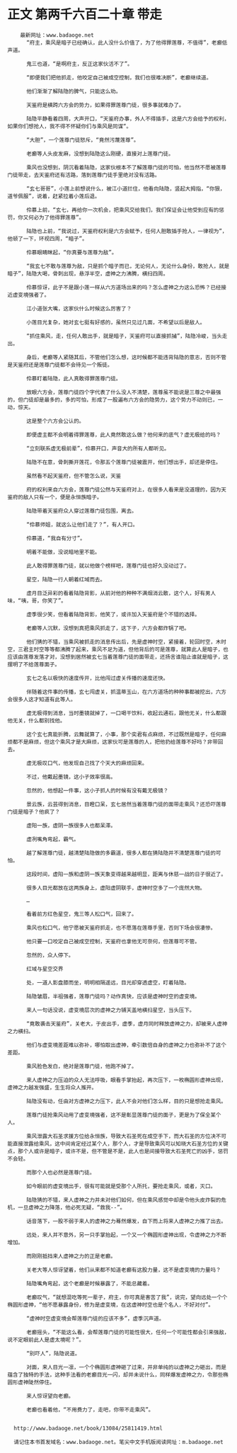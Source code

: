 # 正文 第两千六百二十章 带走
        最新网址：www.badaoge.net
          “府主，乘风是暗子已经确认，此人没什么价值了，为了他得罪莲尊，不值得”，老癫低声道。
      
          鬼三也道，“是啊府主，反正这家伙活不了”。
      
          “即便我们把他抓走，他咬定自己被成空控制，我们也很难决断”，老癫继续道。
      
          他们渐渐了解陆隐的脾气，只能这么劝。
      
          天鉴府是横跨六方会的势力，如果得罪莲尊门徒，很多事就难办了。
      
          陆隐平静看着四周，大声开口，“天鉴府办事，外人不得插手，这是六方会给予的权利，如果你们想抢人，我不得不怀疑你们与乘风是同谋“。
      
          “大胆”，一个莲尊门徒怒斥，“竟然污蔑莲尊”。
      
          老癫等人头皮发麻，没想到陆隐这么刚硬，直接对上莲尊门徒。
      
          乘风也没想到，阴沉看着陆隐，这家伙根本不了解莲尊门徒的可怕，他当然不愿被莲尊门徒带走，去天鉴府还有活路，落到莲尊门徒手里绝对没有活路。
      
          “玄七哥哥”，小莲上前想说什么，被江小道拦住，他看向陆隐，竖起大拇指，“你狠，道爷佩服”，说着，赶紧拉着小莲后退。
      
          伶慕上前，“玄七，再给你一次机会，把乘风交给我们，我们保证会让他受到应有的惩罚，你又何必为了他得罪莲尊”。
      
          陆隐也上前，“我说过，天鉴府权利是六方会赋予，任何人胆敢插手抢人，一律视为”，他顿了一下，环视四周，“暗子”。
      
          伶慕眼睛眯起，“你真要与莲尊为敌”。
      
          “我玄七不敢与莲尊为敌，只是抓个暗子而已，无论何人，无论什么身份，敢抢人，就是暗子”，陆隐大喝，骨刺出现，悬浮半空，虚神之力沸腾，横扫四周。
      
          伶慕惊讶，此子不是跟小莲一样从六方道场出来的吗？怎么虚神之力这么恐怖？已经接近虚变境强者了。
      
          江小道张大嘴，这家伙什么时候这么厉害了？
      
          小莲目光复杂，她对玄七挺有好感的，虽然只见过几面，不希望以后是敌人。
      
          “抓住乘风，走，任何人敢出手，就是暗子，天鉴府可以直接抓捕”，陆隐冷峻，当头走出。
      
          身后，老癫等人紧随其后，不管他们怎么想，这时候都不能违背陆隐的意志，否则不管是天鉴府还是莲尊门徒都不会待见一个叛徒。
      
          伶慕盯着陆隐，此人真敢得罪莲尊门徒。
      
          放眼六方会，莲尊门徒四个字代表了什么没人不清楚，莲尊虽不能说是三尊之中最强的，但门徒却是最多的，多的可怕，形成了一股遍布六方会的隐势力，这个势力不动则已，一动，惊天。
      
          这是整个六方会公认的。
      
          即便虚主都不会明着得罪莲尊，此人竟然敢这么做？他何来的底气？虚无极给的吗？
      
          “立刻联系虚无极前辈”，伶慕开口，声音大的所有人都听见。
      
          陆隐不在意，骨刺撕开莲花，令那五个莲尊门徒被震开，他们想出手，却还是停住。
      
          虽然看不起天鉴府，但不管怎么说，天鉴
      
          府的权利来自六方会，莲尊门徒公然与天鉴府对上，在很多人看来是没道理的，因为天鉴府的敌人只有一个，便是永恒族暗子。
      
          陆隐带着天鉴府众人穿过莲尊门徒包围，离去。
      
          “伶慕师姐，就这么让他们走了？”，有人开口。
      
          伶慕道，“我自有分寸”。
      
          明着不能做，没说暗地里不能。
      
          此人敢得罪莲尊门徒，就以他做个榜样吧，莲尊门徒也好久没动过了。
      
          星空，陆隐一行人朝着红域而去。
      
          虚月目泛异彩的看着陆隐背影，从前对他的种种不满烟消云散，这个人，好有男人味，“咦，哥，你笑了”。
      
          虚季很少笑，但看着陆隐背影，他笑了，或许加入天鉴府是个不错的选择。
      
          老癫等人沉默，没想到真把乘风抓走了，这下子，六方会都炸锅了吧。
      
          他们猜的不错，当乘风被抓走的消息传出后，先是虚神时空，紧接着，轮回时空，木时空，三君主时空等等都沸腾了起来，乘风不足为道，但他背后的可是莲尊，就算此人是暗子，也应该由莲尊发落才对，没想到居然被玄七当着莲尊门徒的面带走，还扬言谁阻止谁就是暗子，这摆明了不给莲尊面子。
      
          玄七之名以极快的速度传开，比他闯过虚关传播的速度还快。
      
          伴随着这件事的传播，玄七闯虚关，抓温蒂玉山，在六方道场的种种事都被挖出，六方会很多人这才知道有此等人。
      
          虚无极得到消息，当时墨镜就掉了，一口喝干饮料，收起云通石，跟他无关，什么都跟他无关，什么都别找他。
      
          这个玄七真能折腾，云舞就算了，小事，那个奕君有点麻烦，不过既然是暗子，任何麻烦都不是麻烦，但这个乘风才是大麻烦，这家伙可是莲尊的人，把他扔给莲尊不好吗？非带回去。
      
          虚无极叹口气，他发现自己找了个天大的麻烦回来。
      
          不过，他戴起墨镜，这小子效率很高。
      
          忽然的，他想起一件事，这小子抓人的时候有没有戴无极镜？
      
          景云族，云芸得到消息，目瞪口呆，玄七居然当着莲尊门徒的面带走乘风？还恐吓莲尊门徒是暗子？他疯了？
      
          虚阳一族，虚阴一族很多人也都呆滞。
      
          虚冽嘴角弯起，霸气。
      
          越了解莲尊门徒，越清楚陆隐做的多霸道，很多人都在猜陆隐并不清楚莲尊门徒的可怕。
      
          这段时间，虚阳一族和虚阴一族天象变得越来越明显，距离与休慈一战的日子很近了。
      
          很多人目光都放在这两族身上，虚阳虚阴联手，虚神时空多了一个庞然大物。
      
          …
      
          看着前方红色星空，鬼三等人松口气，回来了。
      
          乘风也松口气，他宁愿被天鉴府抓走，也不愿落在莲尊手里，否则下场会很凄惨。
      
          他只要一口咬定自己被成空控制，天鉴府也拿他无可奈何，但莲尊可不管。
      
          忽然的，众人停下。
      
          红域与星空交界
      
          处，一道人影盘膝而坐，明明相隔遥远，目光却穿透虚空，盯着陆隐。
      
          陆隐皱眉，半祖强者，莲尊门徒吗？动作真快，应该是虚神时空的虚变境。
      
          来人一句话没说，虚变境层次的虚神之力铺天盖地横扫星空，当头压下。
      
          “竟敢袭击天鉴府”，关老大，于皮出手，虚季，虚月同时释放虚神之力，却被来人虚神之力横扫。
      
          他们与虚变境差距难以弥补，哪怕取出虚神，牵引数倍自身的虚神之力也弥补不了这个差距。
      
          乘风脸色发白，绝对是莲尊门徒，他跑不掉了。
      
          来人虚神之力压迫的众人无法呼吸，眼看手掌抬起，再次压下，一枚椭圆形虚神出现，虚神之力越发强盛，生生将众人推开。
      
          陆隐没有动，任由对方虚神之力压下，此人不会对他们怎么样，目的只是想抢走乘风。
      
          莲尊门徒抢乘风动用了虚变境强者，这不是彰显莲尊门徒的面子，更是为了保全某个人。
      
          乘风泄露大石圣求援方位给永恒族，导致大石圣死在成空手下，而大石圣的方位决不可能直接泄露给乘风，这中间肯定经过某个人，那个人，才是导致乘风可以知晓大石圣方位的关键点，那个人或许是暗子，或许不是，但不管是不是，此人也是间接导致大石圣死亡的凶手，惩罚不会轻。
      
          而那个人也必然是莲尊门徒。
      
          如今眼前的虚变境出手，很有可能就是受那个人所托，要抢走乘风，或者，灭口。
      
          陆隐猜的不错，来人虚神之力并未对他们如何，但在乘风感觉中却是令他头皮炸裂的危机，一旦虚神之力降落，他必死无疑，“救我--”。
      
          话音落下，一股不弱于来人的虚神之力蓦然爆发，自下而上将来人虚神之力推了出去。
      
          远处，来人并不意外，另一只手掌抬起，一个又一个椭圆形虚神出现，令虚神之力不断增加。
      
          而刚刚抵挡来人虚神之力的正是老癫。
      
          关老大等人惊讶望着，他们从来都不知道老癫有这股力量，这不是虚变境的力量吗？
      
          陆隐嘴角弯起，这个老癫是时候暴露了，不能总藏着。
      
          老癫叹气，“就想混吃等死一辈子，府主，你可真是害苦了我”，说完，望向远处一个个椭圆形虚神，“他不愿暴露身份，修为是虚变境，在这虚神时空也是个名人，不好对付”。
      
          “虚神时空虚变境会帮莲尊门徒的应该不多”，虚季沉声道。
      
          老癫摇头，“不能这么看，会帮莲尊门徒的可能性很大，任何一个可能性都会引来强敌，说不定眼前此人是虚太境呢？”。
      
          “别吓人”，陆隐说道。
      
          对面，来人目光一凛，一个个椭圆形虚神砸了过来，并非单纯的以虚神之力砸出，而是蕴含了独特的手法，这种手法看的老癫目光一闪，却并未说什么，同样爆发虚神之力，令那些椭圆形虚神陡然停住。
      
          来人惊讶望向老癫。
      
          老癫也看着他，“不用费力了，走吧，你带不走乘风”。
      
      
      http://www.badaoge.net/book/13084/25811419.html
      
      请记住本书首发域名：www.badaoge.net。笔尖中文手机版阅读网址：m.badaoge.net